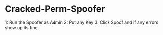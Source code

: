 # Cracked-Perm-Spoofer



1: Run the Spoofer as Admin
2: Put any Key
3: Click Spoof and if any errors show up its fine
